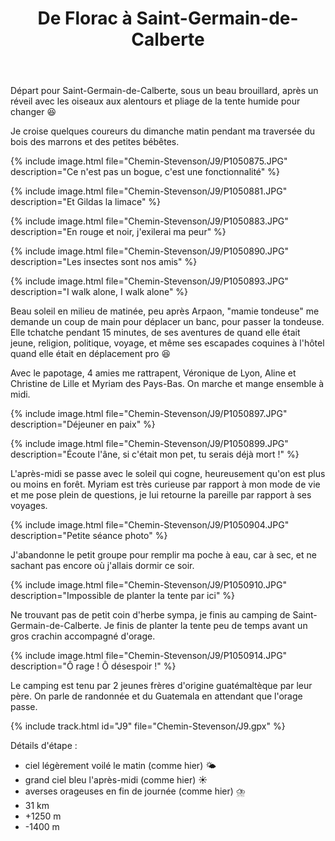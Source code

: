 ﻿---
title: "De Florac à Saint-Germain-de-Calberte"
permalink: /Chemin-Stevenson/J9/
sidebar:
  nav: "chemin_stevenson"
enable_tracks: true
---

Départ pour Saint-Germain-de-Calberte, sous un beau brouillard, après un réveil avec les oiseaux aux alentours et pliage de la tente humide pour changer :laughing:

Je croise quelques coureurs du dimanche matin pendant ma traversée du bois des marrons et des petites bébêtes.

{% include image.html file="Chemin-Stevenson/J9/P1050875.JPG" description="Ce n'est pas un bogue, c'est une fonctionnalité" %}

{% include image.html file="Chemin-Stevenson/J9/P1050881.JPG" description="Et Gildas la limace" %}

{% include image.html file="Chemin-Stevenson/J9/P1050883.JPG" description="En rouge et noir, j'exilerai ma peur" %}

{% include image.html file="Chemin-Stevenson/J9/P1050890.JPG" description="Les insectes sont nos amis" %}

{% include image.html file="Chemin-Stevenson/J9/P1050893.JPG" description="I walk alone, I walk alone" %}

Beau soleil en milieu de matinée, peu après Arpaon, "mamie tondeuse" me demande un coup de main pour déplacer un banc, pour passer la tondeuse.
Elle tchatche pendant 15 minutes, de ses aventures de quand elle était jeune, religion, politique, voyage, et même ses escapades coquines à l'hôtel quand elle était en déplacement pro :laughing:

Avec le papotage, 4 amies me rattrapent, Véronique de Lyon, Aline et Christine de Lille et Myriam des Pays-Bas.
On marche et mange ensemble à midi.

{% include image.html file="Chemin-Stevenson/J9/P1050897.JPG" description="Déjeuner en paix" %}

{% include image.html file="Chemin-Stevenson/J9/P1050899.JPG" description="Écoute l'âne, si c'était mon pet, tu serais déjà mort !" %}

L'après-midi se passe avec le soleil qui cogne, heureusement qu'on est plus ou moins en forêt. Myriam est très curieuse par rapport à mon mode de vie et me pose plein de questions, je lui retourne la pareille par rapport à ses voyages.

{% include image.html file="Chemin-Stevenson/J9/P1050904.JPG" description="Petite séance photo" %}

J'abandonne le petit groupe pour remplir ma poche à eau, car à sec, et ne sachant pas encore où j'allais dormir ce soir.

{% include image.html file="Chemin-Stevenson/J9/P1050910.JPG" description="Impossible de planter la tente par ici" %}

Ne trouvant pas de petit coin d'herbe sympa, je finis au camping de Saint-Germain-de-Calberte.
Je finis de planter la tente peu de temps avant un gros crachin accompagné d'orage.

{% include image.html file="Chemin-Stevenson/J9/P1050914.JPG" description="Ô rage ! Ô désespoir !" %}

Le camping est tenu par 2 jeunes frères d'origine guatémaltèque par leur père. On parle de randonnée et du Guatemala en attendant que l'orage passe.

{% include track.html id="J9" file="Chemin-Stevenson/J9.gpx" %}

Détails d'étape :
* ciel légèrement voilé le matin (comme hier) :sun_behind_small_cloud:
* grand ciel bleu l'après-midi (comme hier) :sunny:
* averses orageuses en fin de journée (comme hier) :cloud_with_lightning_and_rain:
* 31 km
* +1250 m
* -1400 m
